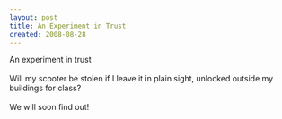 ```yaml
---
layout: post
title: An Experiment in Trust
created: 2008-08-28
---
```

<p>An experiment in trust<br />
	<br />
	Will my scooter be stolen if I leave it in plain sight, unlocked outside my buildings for class?<br />
	<br />
	We will soon find out!</p>

